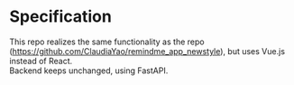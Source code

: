 # Specification

This repo realizes the same functionality as the repo (https://github.com/ClaudiaYao/remindme_app_newstyle), but uses Vue.js instead of React. <br>
Backend keeps unchanged, using FastAPI.
